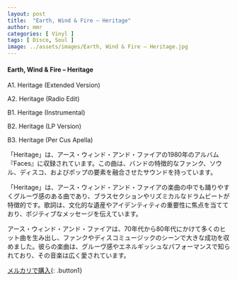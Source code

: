 ```yaml
---
layout: post
title:  "Earth, Wind & Fire – Heritage"
author: mmr
categories: [ Vinyl ]
tags: [ Disco, Soul ]
image: ../assets/images/Earth, Wind & Fire – Heritage.jpg
---
```


#### Earth, Wind & Fire – Heritage

A1. Heritage (Extended Version)

A2. Heritage (Radio Edit)

B1. Heritage (Instrumental)

B2. Heritage (LP Version)

B3. Heritage (Per Cus Apella)

「Heritage」は、アース・ウィンド・アンド・ファイアの1980年のアルバム『Faces』に収録されています。この曲は、バンドの特徴的なファンク、ソウル、ディスコ、およびポップの要素を融合させたサウンドを持っています。

「Heritage」は、アース・ウィンド・アンド・ファイアの楽曲の中でも踊りやすくグルーヴ感のある曲であり、ブラスセクションやリズミカルなドラムビートが特徴的です。歌詞は、文化的な遺産やアイデンティティの重要性に焦点を当てており、ポジティブなメッセージを伝えています。

アース・ウィンド・アンド・ファイアは、70年代から80年代にかけて多くのヒット曲を生み出し、ファンクやディスコミュージックのシーンで大きな成功を収めました。彼らの楽曲は、グルーヴ感やエネルギッシュなパフォーマンスで知られており、その音楽は広く愛されています。

[メルカリで購入](https://jp.mercari.com/item/m24587506039){: .button1}

